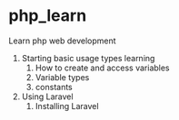 # php_learn

Learn php web development
1. Starting basic usage types learning
    1. How to create and access variables
    2. Variable types
    3. constants
2. Using Laravel
    1. Installing Laravel


